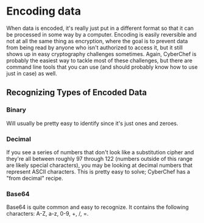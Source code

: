 # Encoding data

When data is encoded, it's really just put in a different format so that it can be processed in some way by a computer. Encoding is easily reversible and not at all the same thing as encryption, where the goal is to prevent data from being read by anyone who isn't authorized to access it, but it still shows up in easy cryptography challenges sometimes. Again, CyberChef is probably the easiest way to tackle most of these challenges, but there are command line tools that you can use (and should probably know how to use just in case) as well.

## Recognizing Types of Encoded Data

### Binary

Will usually be pretty easy to identify since it's just ones and zeroes.

### Decimal

If you see a series of numbers that don't look like a substitution cipher and they're all between roughly 97 through 122 (numbers outside of this range are likely special characters), you may be looking at decimal numbers that represent ASCII characters. This is pretty easy to solve; CyberChef has a "from decimal" recipe.

### Base64

Base64 is quite common and easy to recognize. It contains the following characters: A-Z, a-z, 0-9, +, /, =.
